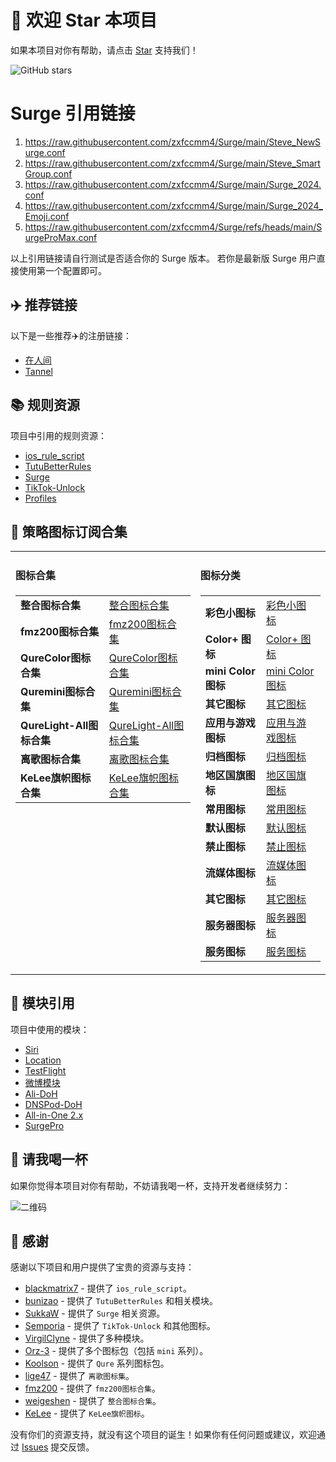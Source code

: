 # 🌟 欢迎 Star 本项目

如果本项目对你有帮助，请点击 [Star](https://github.com/zxfccmm4/Surge) 支持我们！ 
<!-- GitHub stars badge -->
![GitHub stars](https://img.shields.io/github/stars/zxfccmm4/Surge?style=social)

# Surge 引用链接
1. https://raw.githubusercontent.com/zxfccmm4/Surge/main/Steve_NewSurge.conf
2. https://raw.githubusercontent.com/zxfccmm4/Surge/main/Steve_SmartGroup.conf
3. https://raw.githubusercontent.com/zxfccmm4/Surge/main/Surge_2024.conf
4. https://raw.githubusercontent.com/zxfccmm4/Surge/main/Surge_2024_Emoji.conf
5. https://raw.githubusercontent.com/zxfccmm4/Surge/refs/heads/main/SurgeProMax.conf


以上引用链接请自行测试是否适合你的 Surge 版本。
若你是最新版 Surge 用户直接使用第一个配置即可。


## ✈️ 推荐链接

以下是一些推荐✈️的注册链接：

- [在人间](https://dashboard.zrj97.xyz/#/register?code=4U6SUhR7)
- [Tannel](https://tannel.xn--6kro9vzxa373b.com//auth/register?code=5wyV)


## 📚 规则资源

项目中引用的规则资源：

- [ios_rule_script](https://github.com/blackmatrix7/ios_rule_script)
- [TutuBetterRules](https://github.com/bunizao/TutuBetterRules)
- [Surge](https://github.com/SukkaW/Surge/)
- [TikTok-Unlock](https://github.com/Semporia/TikTok-Unlock)
- [Profiles](https://github.com/ke1ewang/Profiles)


## 🌄 策略图标订阅合集

<table>
  <tr>
    <td valign="top">
      <h4>图标合集</h4>
      <table>
        <tr><td><strong>整合图标合集</strong></td><td><a href="https://raw.githubusercontent.com/weigeshen/-/main/TuBiao/TuBiaoDingYue.json">整合图标合集</a></td></tr>
        <tr><td><strong>fmz200图标合集</strong></td><td><a href="https://raw.githubusercontent.com/fmz200/wool_scripts/main/icons/icons-all.json">fmz200图标合集</a></td></tr>
        <tr><td><strong>QureColor图标合集</strong></td><td><a href="https://raw.githubusercontent.com/Koolson/Qure/master/Other/QureColor.json">QureColor图标合集</a></td></tr>
        <tr><td><strong>Quremini图标合集</strong></td><td><a href="https://raw.githubusercontent.com/Koolson/Qure/master/Other/Quremini.json">Quremini图标合集</a></td></tr>
        <tr><td><strong>QureLight-All图标合集</strong></td><td><a href="https://github.com/Koolson/Qure/raw/master/Other/QureLight-All.json">QureLight-All图标合集</a></td></tr>
        <tr><td><strong>离歌图标合集</strong></td><td><a href="https://raw.githubusercontent.com/lige47/QuanX-icon-rule/main/ligeicon-surge.json">离歌图标合集</a></td></tr>
        <tr><td><strong>KeLee旗帜图标合集</strong></td><td><a href="https://gitlab.com/lodepuly/iconlibrary/-/raw/main/Flag_icon/ColorfulStaticFlag.json">KeLee旗帜图标合集</a></td></tr>
      </table>
    </td>
    <td valign="top">
      <h4>图标分类</h4>
      <table>
        <tr><td><strong>彩色小图标</strong></td><td><a href="https://raw.githubusercontent.com/Orz-3/mini/master/mini.json">彩色小图标</a></td></tr>
        <tr><td><strong>Color+ 图标</strong></td><td><a href="https://raw.githubusercontent.com/Orz-3/mini/master/Color%2B.json">Color+ 图标</a></td></tr>
        <tr><td><strong>mini Color 图标</strong></td><td><a href="https://raw.githubusercontent.com/Orz-3/mini/master/miniColor.json">mini Color 图标</a></td></tr>
        <tr><td><strong>其它图标</strong></td><td><a href="https://raw.githubusercontent.com/Orz-3/mini/master/mini%2B.json">其它图标</a></td></tr>
        <tr><td><strong>应用与游戏图标</strong></td><td><a href="https://raw.githubusercontent.com/Koolson/Qure/master/Other/QureColor-AppGame.json">应用与游戏图标</a></td></tr>
        <tr><td><strong>归档图标</strong></td><td><a href="https://raw.githubusercontent.com/Koolson/Qure/master/Other/QureColor-Archived.json">归档图标</a></td></tr>
        <tr><td><strong>地区国旗图标</strong></td><td><a href="https://raw.githubusercontent.com/Koolson/Qure/master/Other/QureColor-Area.json">地区国旗图标</a></td></tr>
        <tr><td><strong>常用图标</strong></td><td><a href="https://raw.githubusercontent.com/Koolson/Qure/master/Other/QureColor-Common.json">常用图标</a></td></tr>
        <tr><td><strong>默认图标</strong></td><td><a href="https://raw.githubusercontent.com/Koolson/Qure/master/Other/QureColor-Default.json">默认图标</a></td></tr>
        <tr><td><strong>禁止图标</strong></td><td><a href="https://raw.githubusercontent.com/Koolson/Qure/master/Other/QureColor-Inhibition.json">禁止图标</a></td></tr>
        <tr><td><strong>流媒体图标</strong></td><td><a href="https://raw.githubusercontent.com/Koolson/Qure/master/Other/QureColor-Media.json">流媒体图标</a></td></tr>
        <tr><td><strong>其它图标</strong></td><td><a href="https://raw.githubusercontent.com/Koolson/Qure/master/Other/QureColor-Other.json">其它图标</a></td></tr>
        <tr><td><strong>服务器图标</strong></td><td><a href="https://raw.githubusercontent.com/Koolson/Qure/master/Other/QureColor-Server.json">服务器图标</a></td></tr>
        <tr><td><strong>服务图标</strong></td><td><a href="https://raw.githubusercontent.com/Koolson/Qure/master/Other/QureColor-Service.json">服务图标</a></td></tr>
      </table>
    </td>
  </tr>
</table>


## 🔧 模块引用

项目中使用的模块：

- [Siri](https://github.com/VirgilClyne/iRingo/raw/main/sgmodule/Siri.sgmodule)
- [Location](https://github.com/VirgilClyne/iRingo/raw/main/sgmodule/Location.sgmodule)
- [TestFlight](https://github.com/VirgilClyne/iRingo/raw/main/sgmodule/TestFlight.sgmodule)
- [微博模块](https://whatshub.top/module/weiboad.module)
- [Ali-DoH](https://raw.githubusercontent.com/Rabbit-Spec/Surge/Master/Module/Spec/DoH/Moore/Ali-DoH.sgmodule)
- [DNSPod-DoH](https://raw.githubusercontent.com/Rabbit-Spec/Surge/Master/Module/Spec/DoH/Moore/DNSPod-DoH.sgmodule)
- [All-in-One 2.x](https://raw.githubusercontent.com/bunizao/TutuBetterRules/tutu/Surge/module/All-in-One-2.x.sgmodule)
- [SurgePro](https://raw.githubusercontent.com/bunizao/TutuBetterRules/tutu/Surge/module/SurgePro.sgmodule)


## 🍺 请我喝一杯

如果你觉得本项目对你有帮助，不妨请我喝一杯，支持开发者继续努力：

![二维码](https://private-user-images.githubusercontent.com/17553115/397946958-2445ab58-ada3-45c3-a737-5bf1ad258f24.JPEG?jwt=eyJhbGciOiJIUzI1NiIsInR5cCI6IkpXVCJ9.eyJpc3MiOiJnaXRodWIuY29tIiwiYXVkIjoicmF3LmdpdGh1YnVzZXJjb250ZW50LmNvbSIsImtleSI6ImtleTUiLCJleHAiOjE3MzQ4MDc0NTYsIm5iZiI6MTczNDgwNzE1NiwicGF0aCI6Ii8xNzU1MzExNS8zOTc5NDY5NTgtMjQ0NWFiNTgtYWRhMy00NWMzLWE3MzctNWJmMWFkMjU4ZjI0LkpQRUc_WC1BbXotQWxnb3JpdGhtPUFXUzQtSE1BQy1TSEEyNTYmWC1BbXotQ3JlZGVudGlhbD1BS0lBVkNPRFlMU0E1M1BRSzRaQSUyRjIwMjQxMjIxJTJGdXMtZWFzdC0xJTJGczMlMkZhd3M0X3JlcXVlc3QmWC1BbXotRGF0ZT0yMDI0MTIyMVQxODUyMzZaJlgtQW16LUV4cGlyZXM9MzAwJlgtQW16LVNpZ25hdHVyZT03OGQyMWExZjM4ZmFhZDhiZDk2YjRiNTc0NTU5ZjhiMTNiOGU3MzJmZDMzYWNlNDRiNTA4MTBmM2M2YzY5MGM0JlgtQW16LVNpZ25lZEhlYWRlcnM9aG9zdCJ9.UyTgAVZDavZAlOH1XAdTC5sCHNVSDMwzgiH9Q_aaZEw)


## 🤝 感谢

感谢以下项目和用户提供了宝贵的资源与支持：

- [blackmatrix7](https://github.com/blackmatrix7) - 提供了 `ios_rule_script`。
- [bunizao](https://github.com/bunizao) - 提供了 `TutuBetterRules` 和相关模块。
- [SukkaW](https://github.com/SukkaW) - 提供了 `Surge` 相关资源。
- [Semporia](https://github.com/Semporia) - 提供了 `TikTok-Unlock` 和其他图标。
- [VirgilClyne](https://github.com/VirgilClyne) - 提供了多种模块。
- [Orz-3](https://github.com/Orz-3) - 提供了多个图标包（包括 `mini` 系列）。
- [Koolson](https://github.com/Koolson) - 提供了 `Qure` 系列图标包。
- [lige47](https://github.com/lige47) - 提供了 `离歌图标集`。
- [fmz200](https://github.com/fmz200) - 提供了 `fmz200图标合集`。
- [weigeshen](https://github.com/weigeshen) - 提供了 `整合图标合集`。
- [KeLee](https://gitlab.com/lodepuly/iconlibrary) - 提供了 `KeLee旗帜图标`。

没有你们的资源支持，就没有这个项目的诞生！如果你有任何问题或建议，欢迎通过 [Issues](https://github.com/zxfccmm4/Surge/issues) 提交反馈。

